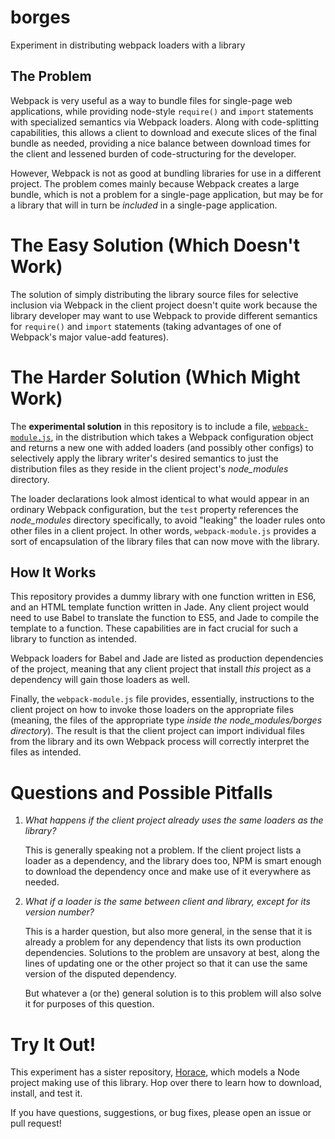 # borges
Experiment in distributing webpack loaders with a library

## The Problem

Webpack is very useful as a way to bundle files for single-page web
applications, while providing node-style `require()` and `import` statements
with specialized semantics via Webpack loaders. Along with code-splitting
capabilities, this allows a client to download and execute slices of the final
bundle as needed, providing a nice balance between download times for the client
and lessened burden of code-structuring for the developer.

However, Webpack is not as good at bundling libraries for use in a different
project. The problem comes mainly because Webpack creates a large bundle, which
is not a problem for a single-page application, but may be for a library that
will in turn be *included* in a single-page application.

# The Easy Solution (Which Doesn't Work)

The solution of simply distributing the library source files for selective
inclusion via Webpack in the client project doesn't quite work because the
library developer may want to use Webpack to provide different semantics for
`require()` and `import` statements (taking advantages of one of Webpack's major
value-add features).

# The Harder Solution (Which Might Work)

The **experimental solution** in this repository is to include a file,
[`webpack-module.js`](https://github.com/ronichoudhury-work/borges/blob/master/webpack-module.js),
in the distribution which takes a Webpack configuration object and returns a new
one with added loaders (and possibly other configs) to selectively apply the
library writer's desired semantics to just the distribution files as they reside
in the client project's *node_modules* directory.

The loader declarations look almost identical to what would appear in an
ordinary Webpack configuration, but the `test` property references the
*node_modules* directory specifically, to avoid "leaking" the loader rules onto
other files in a client project. In other words, `webpack-module.js` provides a
sort of encapsulation of the library files that can now move with the library.

## How It Works

This repository provides a dummy library with one function written in ES6, and
an HTML template function written in Jade. Any client project would need to use
Babel to translate the function to ES5, and Jade to compile the template to a
function. These capabilities are in fact crucial for such a library to function
as intended.

Webpack loaders for Babel and Jade are listed as production dependencies of the
project, meaning that any client project that install *this* project as a
dependency will gain those loaders as well.

Finally, the `webpack-module.js` file provides, essentially, instructions to the
client project on how to invoke those loaders on the appropriate files (meaning,
the files of the appropriate type *inside the node_modules/borges directory*).
The result is that the client project can import individual files from the
library and its own Webpack process will correctly interpret the files as
intended.

# Questions and Possible Pitfalls

1. *What happens if the client project already uses the same loaders as the
   library?*

   This is generally speaking not a problem. If the client project lists a
   loader as a dependency, and the library does too, NPM is smart enough to
   download the dependency once and make use of it everywhere as needed.

2. *What if a loader is the same between client and library, except for its
   version number?*

   This is a harder question, but also more general, in the sense that it is
   already a problem for any dependency that lists its own production dependencies.
   Solutions to the problem are unsavory at best, along the lines of updating one
   or the other project so that it can use the same version of the disputed
   dependency.

   But whatever a (or the) general solution is to this problem will also solve it
   for purposes of this question.

# Try It Out!

This experiment has a sister repository,
[Horace](https://github.com/ronichoudhury-work/horace), which models a Node
project making use of this library. Hop over there to learn how to download,
install, and test it.

If you have questions, suggestions, or bug fixes, please open an issue or pull
request!
